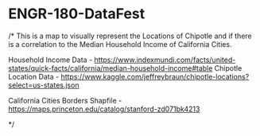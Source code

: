 # ENGR-180-DataFest

/* This is a map to visually represent the Locations of Chipotle and if there is a correlation to the Median Household Income of California Cities.

Household Income Data - https://www.indexmundi.com/facts/united-states/quick-facts/california/median-household-income#table
Chipotle Location Data - https://www.kaggle.com/jeffreybraun/chipotle-locations?select=us-states.json

California Cities Borders Shapfile - https://maps.princeton.edu/catalog/stanford-zd071bk4213

*/
